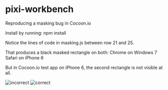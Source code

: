 # pixi-workbench
Reproducing a masking bug in Cocoon.io

Install by running: npm install

Notice the lines of code in masking.js between row 21 and 25.

That produces a black masked rectangle on both:
Chrome on Windows 7
Safari on iPhone 6

But in Cocoon.io test app on iPhone 6, the second rectangle is not visible at all.

![incorrect](https://cloud.githubusercontent.com/assets/4123744/22739098/721f36ca-ee0a-11e6-8b23-6437bd6f7efc.png)
![correct](https://cloud.githubusercontent.com/assets/4123744/22739099/7235bca6-ee0a-11e6-876e-ac4adcee7c22.png)